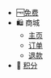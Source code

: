 * :free:[免费](http://u.zjkm.xyz/X5CJy)
* :shopping: 商城
  * [主页](https://kmshop.zjkmkj.com/)
  * [订单](https://kmshop.zjkmkj.com/pages/users/order_list/index)
  * [退款](https://kmshop.zjkmkj.com/pages/users/user_return_list/index)
* :rocket: [积分](https://www.zjkmkj.com/Weixin/index)

